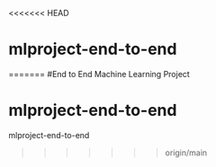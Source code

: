 <<<<<<< HEAD
# mlproject-end-to-end
=======
#End to End Machine Learning Project
# mlproject-end-to-end
mlproject-end-to-end
>>>>>>> origin/main
